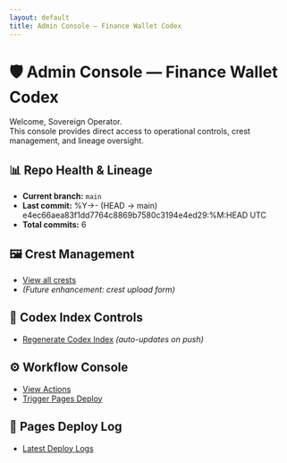 ```yaml
---
layout: default
title: Admin Console — Finance Wallet Codex
---
```


# 🛡️ Admin Console — Finance Wallet Codex

Welcome, Sovereign Operator.  
This console provides direct access to operational controls, crest management, and lineage oversight.

## 📊 Repo Health & Lineage
- **Current branch:** `main`
- **Last commit:** %Y->- (HEAD -> main) e4ec66aea83f1dd7764c8869b7580c3194e4ed29:%M:HEAD UTC
- **Total commits:** 6

## 🖼 Crest Management
- [View all crests](../assets/impact-crests/)
- *(Future enhancement: crest upload form)*

## 📜 Codex Index Controls
- [Regenerate Codex Index](../codex-index.md) *(auto-updates on push)*

## ⚙️ Workflow Console
- [View Actions](https://github.com/Alli-Adeleke/finance-wallet-onboarding/actions)
- [Trigger Pages Deploy](https://github.com/Alli-Adeleke/finance-wallet-onboarding/actions/workflows/pages.yml)

## 📄 Pages Deploy Log
- [Latest Deploy Logs](https://github.com/Alli-Adeleke/finance-wallet-onboarding/actions/workflows/pages.yml)
